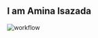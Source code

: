 ## I am Amina Isazada
![workflow](https://github.com/AminaIsazada/bhos-qa-labs/actions/workflows/build.yml/badge.svg)
